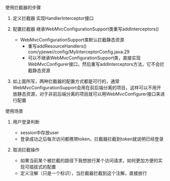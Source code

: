 使用拦截器的步骤
1. 定义拦截器 实现HandlerInterceptor接口
2. 配置拦截器 继承WebMvcConfigurationSupport类重写addInterceptors()
    - WebMvcConfigurationSupport类默认拦截静态资源 
        - 重写addResourceHandlers() com/yjiewei/config/MyInterceptorConfig.java:29
        - 可以不继承WebMvcConfigurationSupport类，直接实现WebMvcConfigurer接口，然后重写addInterceptors方法，它不会拦截静态资源
   
3. 如上面所写，两种拦截器的配置方式都是可行的，通常WebMvcConfigurationSupport会用在前后端分离的项目，这样可以不用开放静态资源，对于非前后端分离的项目就可以用WebMvcConfigurer接口来进行配置

使用场景
1. 用户登录判断
   - session中存放user
   - 登录成功之后每次访问都携带token，拦截器拦截到token就说明已经登录
   
2. 取消拦截操作
   - 如果当前某个被拦截的路径下我想放行某个访问请求，如何更加方便的实现可插拔式的配置
   - 定义注解（只是一个标识），当拦截器拦截到这个注解，直接放行